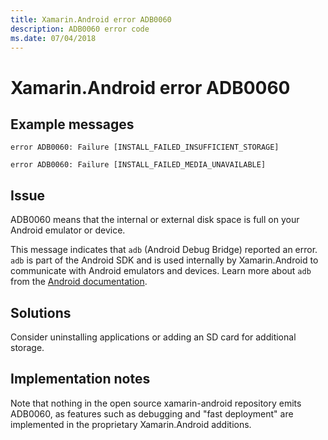 ```yaml
---
title: Xamarin.Android error ADB0060
description: ADB0060 error code
ms.date: 07/04/2018
---
```

# Xamarin.Android error ADB0060

## Example messages

```
error ADB0060: Failure [INSTALL_FAILED_INSUFFICIENT_STORAGE]
```

```
error ADB0060: Failure [INSTALL_FAILED_MEDIA_UNAVAILABLE]
```

## Issue

ADB0060 means that the internal or external disk space is full on
your Android emulator or device.

This message indicates that `adb` (Android Debug Bridge) reported an
error. `adb` is part of the Android SDK and is used internally by
Xamarin.Android to communicate with Android emulators and devices.
Learn more about `adb` from the [Android documentation][adb].

## Solutions

Consider uninstalling applications or adding an SD card for additional
storage.

[adb]: https://developer.android.com/studio/command-line/adb

## Implementation notes

Note that nothing in the open source xamarin-android repository
emits ADB0060, as features such as debugging and "fast deployment"
are implemented in the proprietary Xamarin.Android additions.
